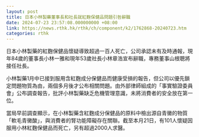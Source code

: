 ```yaml
---
layout: post
title: 日本小林製藥董事長和社長就紅麴保健品問題引咎辭職
date: 2024-07-23 23:57:08.000000000 +08:00
link: https://news.rthk.hk/rthk/ch/component/k2/1762868-20240723.htm
categories: rthk
---
```


日本小林製藥的紅麴保健品懷疑導致超過一百人死亡，公司承認未有及時通報，現年84歲的董事長小林一雅和現年53歲社長小林章浩宣布辭職，專務董事山根聰將接任社長。

小林製藥1月中已接到服用含紅麴成分保健品而健康受損的報告，但公司以優先鎖定問題物質為由，兩個多月後才公布相關問題。由外部律師組成的「事實驗證委員會」公布調查報告，批評小林製藥缺乏危機管理意識，未將消費者的安全放在第一位。

當局早前調查顯示，在小林製藥含紅麴成分保健品的原料中檢出源自青黴的物質「軟毛青黴酸」，與消費者的腎功能障礙存在關聯。截至本月21日，有101人懷疑因服用小林紅麴保健品而死亡，另有超過2000人求醫。
